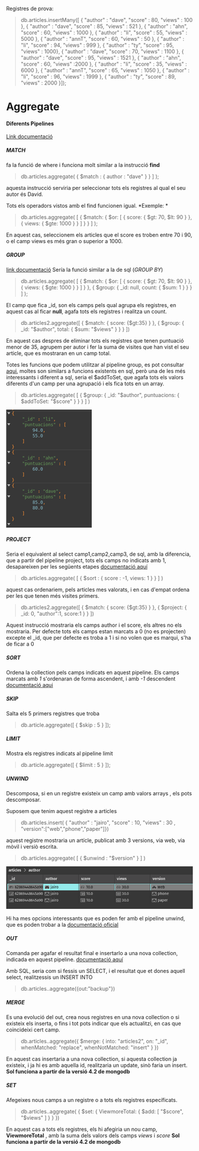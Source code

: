 Registres de prova: 

> db.articles.insertMany([
{ "author" : "dave", "score" : 80, "views" : 100 },
{ "author" : "dave", "score" : 85, "views" : 521 },
{ "author" : "ahn", "score" : 60, "views" : 1000 },
{ "author" : "li", "score" : 55, "views" : 5000 },
{ "author" : "annT", "score" : 60, "views" : 50 },
{ "author" : "li", "score" : 94, "views" : 999 },
{ "author" : "ty", "score" : 95, "views" : 1000}, { "author" : "dave", "score" : 70, "views" : 1100 },
{ "author" : "dave", "score" : 95, "views" : 1521 },
{ "author" : "ahn", "score" : 60, "views" :2000 },
{ "author" : "li", "score" : 35, "views" : 6000 },
{ "author" : "annT", "score" : 65, "views" : 1050 },
{ "author" : "li", "score" : 96, "views" : 1999 },
{ "author" : "ty", "score" : 89, "views" : 2000 }]);

# Aggregate 

#### Diferents Pipelines 
[Link documentació](https://www.mongodb.com/docs/v4.2/reference/operator/aggregation-pipeline/#aggregation-pipeline-operator-reference "Link documentació")

##### MATCH

fa la funció de where i funciona molt similar a la instrucció **find**

>db.articles.aggregate(
    { $match : { author : "dave" } } ]
);

aquesta instrucció serviria per seleccionar tots els registres al qual el seu autor és David.

Tots els operadors vistos amb el find funcionen igual. *Exemple: *

> db.articles.aggregate( [
  { $match: { $or: [ { score: { $gt: 70, $lt: 90 } }, { views: { $gte: 1000 } } ] } }
] );

En aquest cas, seleccionem els articles que el score es troben entre 70 i 90, o el camp views es més gran o superior a 1000.

##### GROUP
[link documentació](https://www.mongodb.com/docs/v4.2/reference/operator/aggregation/group/#pipe._S_group "link")
Sería la funció similar a la de sql (*GROUP BY*)

> db.articles.aggregate( [
  { $match: { $or: [ { score: { $gt: 70, $lt: 90 } }, { views: { $gte: 1000 } } ] } },
  { $group: { _id: null, count: { $sum: 1 } } }
] );

El camp que fica _id, son els camps pels qual agrupa els registres, en aquest cas al ficar **null**, agafa tots els registres i realitza un count.

>db.articles2.aggregate([
   { $match: { score: {$gt:35} } },
   { $group: { _id: "$author", total: { $sum: "$views" } } }
])

En aquest cas despres de eliminar tots els registres que tenen puntuació menor de 35, agrupem per autor i fer la suma de visites que han vist el seu article, que es mostraran en un camp total.

Totes les funcions que podem utilitzar al pipeline group, es pot consultar [aqui](https://www.mongodb.com/docs/v4.2/reference/operator/aggregation/group/#accumulators-group "aqui"), moltes son similars a funcions existents en sql, però una de les més interessants i diferent a sql, seria el $addToSet, que agafa tots els valors diferents  d'un camp per una  agrupació i els fica tots en un array.

>db.articles.aggregate(
   [
     {
       $group:
         { _id: "$author",
           puntuacions: { $addToSet: "$score" }
         }
     }
   ]
)

![addtoset](addtoset.png "addtoset")

##### PROJECT
Seria el equivalent al select camp1,camp2,camp3, de sql, amb la diferencia, que a partir del pipeline project, tots els camps no indicats amb 1, desapareixen per les següents etapes
[documentació aquí](https://www.mongodb.com/docs/v4.2/reference/operator/aggregation/project/#pipe._S_project "documentació aquí")

>db.articles.aggregate(
   [
     { $sort : { score : -1, views: 1 } }
   ]
)

aquest cas ordenariem, pels articles mes valorats, i en cas d'empat ordena per les que tenen més visites primers.


>db.articles2.aggregate([
   { $match: { score: {$gt:35} } },
   { $project: { _id: 0, "author":1, score:1 } }
])

Aquest instrucció mostraria els camps author i el score, els altres no els mostraria. Per defecte tots els camps estan marcats a 0 (no es projecten) excepte el _id, que per defecte es troba a 1 i si no volen que es marqui, s'ha de ficar a 0

##### SORT
Ordena la collection pels camps indicats en aquest pipeline. Els camps marcats amb *1*  s'ordenaran de forma ascendent, i amb *-1* descendent
[documentació aqui](https://www.mongodb.com/docs/v4.2/reference/operator/aggregation/sort/#pipe._S_sort "documentació aqui")

##### SKIP

Salta els 5 primers registres que troba

> db.article.aggregate([
    { $skip : 5 }
]);

##### LIMIT

Mostra els registres indicats al pipeline limit 

> db.article.aggregate([
   { $limit : 5 }
]);


##### UNWIND

Descomposa, si en un registre existeix un camp amb valors arrays , els pots descomposar.

Suposem que tenim aquest registre a articles 

>  db.articles.insert(
{ "author" : "jairo", "score" : 10, "views" : 30 , "version":["web","phone","paper"]})

aquest registre mostraria un artícle, publicat amb 3 versions, via web, via mòvil i versiò escrita.

>db.articles.aggregate( [ { $unwind : "$version" } ] )

![imatge](jairo.png "image")

Hi ha mes opcions interessants que es poden fer amb el pipeline unwind, que es poden trobar a la [documentació oficial](https://www.mongodb.com/docs/v4.2/reference/operator/aggregation/unwind/#pipe._S_unwind "documentació oficial")

##### OUT
Comanda per agafar el resultat final e insertarlo a una nova collection, indicada en aquest pipeline.
[documentació aquí](https://www.mongodb.com/docs/v4.2/reference/operator/aggregation/out/#pipe._S_out)

Amb SQL, seria com si fessis un SELECT, i el resultat que et dones aquell select, realitzessis un INSERT INTO

> db.articles..aggregate({out:"backup"})

##### MERGE

Es una evolució del out, crea nous registres en una nova collection o si existeix els inserta, o fins i tot pots indicar que els actualitzi, en cas que coincideixi cert camp.

>db.articles..aggregate({ $merge: { into: "articles2", on: "_id", whenMatched: "replace", whenNotMatched: "insert" } })

En aquest cas insertaria a una nova collection, si aquesta collection ja existeix, i ja hi es amb aquella id, realitzaria un update, sinò faria un insert.
**Sol funciona a partir de la versió 4.2 de mongodb**


##### SET

Afegeixes nous camps a un registre o a tots els registres específicats.

>db.articles..aggregate( {
     $set: {
        ViewmoreTotal: { $add: [ "$score", "$views" ] }
     }
   })

En aquest cas a tots els registres, els hi afegiria un nou camp, **ViewmoreTotal** , amb la suma dels valors dels camps *views* i *score*
**Sol funciona a partir de la versió 4.2 de mongodb**
